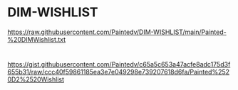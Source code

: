 # DIM-WISHLIST
https://raw.githubusercontent.com/Paintedv/DIM-WISHLIST/main/Painted-%20DIMWishlist.txt
#
https://gist.githubusercontent.com/Paintedv/c65a5c653a47acfe8adc175d3f655b31/raw/ccc40f59861185ea3e7e049298e739207618d6fa/Painted%2520D2%2520Wishlist

